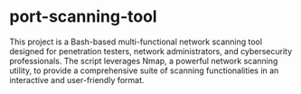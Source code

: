 # port-scanning-tool
This project is a Bash-based multi-functional network scanning tool designed for penetration testers, network administrators, and cybersecurity professionals. The script leverages Nmap, a powerful network scanning utility, to provide a comprehensive suite of scanning functionalities in an interactive and user-friendly format.
